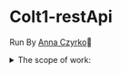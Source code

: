 # Colt1-restApi
Run By [Anna Czyrko](https://www.linkedin.com/in/ania-czyrko-05933aa1/):cherries:
  <details>
  <summary>The scope of work:</summary>
 
  * getting to know the basic knowledge of REST API
  * getting to know the Postman tool
  * creating your own collections based on Trello documentation
  * learning to report bugs
  * learning to create test cases
  * learning GIT (community, PR) and getting acquainted with GitHub
  </details>

